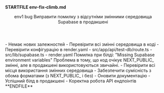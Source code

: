 **STARTFILE env-fix-climb.md**
<Climb>
  <header>
    <id>env1</id>
    <type>bug</type>
    <description>Виправити помилку з відсутніми змінними середовища Supabase в продакшені</description>
  </header>
  <newDependencies>
    - Немає нових залежностей
  </newDependencies>
  <prerequisitChanges>
    - Перевірити всі змінні середовища в коді
    - Перевірити конфігурацію в render.yaml
  </prerequisitChanges>
  <relevantFiles>
    - src/app/api/test-db/route.ts
    - src/lib/supabase.ts
    - render.yaml
  </relevantFiles>
  <bugDescription>
    Помилка при білді: "Missing Supabase environment variables"
    Проблема в тому, що код очікує NEXT_PUBLIC_ змінні, але в продакшені використовуються звичайні.
  </bugDescription>
  <technicalRequirements>
    - Перевірити всі місця використання змінних середовища
    - Забезпечити сумісність з обома форматами (з NEXT_PUBLIC_ і без)
    - Оновити документацію
  </technicalRequirements>
  <successMetrics>
    - Успішний білд в продакшені
    - Коректна робота API ендпоінтів
  </successMetrics>
</Climb>
**ENDFILE** 